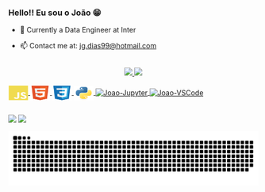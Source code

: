 ### Hello!! Eu sou o João 😁

- 🔭 Currently a Data Engineer at Inter
- 📫 Contact me at: jg.dias99@hotmail.com

  ##
  
  
<div align="center">
  <a href="https://github.com/JGDias">
  <img height="150em" src="https://github-readme-stats.vercel.app/api?username=JGDias&show_icons=true&theme=vision-friendly-dark&include_all_commits=true&count_private=true"/>
  <img height="150em" src="https://github-readme-stats.vercel.app/api/top-langs/?username=JGDias&layout=compact&langs_count=15&theme=vision-friendly-dark"/>
</div>
<div style="display: inline_block"><br>
  <img align="center" alt="Joao-Js" height="30" width="40" src="https://raw.githubusercontent.com/devicons/devicon/master/icons/javascript/javascript-plain.svg">
  <img align="center" alt="Joao-HTML" height="30" width="40" src="https://raw.githubusercontent.com/devicons/devicon/master/icons/html5/html5-original.svg">
  <img align="center" alt="Joao-CSS" height="30" width="40" src="https://raw.githubusercontent.com/devicons/devicon/master/icons/css3/css3-original.svg">
  <img align="center" alt="Joao-Python" height="30" width="40" src="https://raw.githubusercontent.com/devicons/devicon/master/icons/python/python-original.svg">
  <img align="center" alt="Joao-Jupyter" height="30" width="40" src="https://cdn.jsdelivr.net/gh/devicons/devicon/icons/jupyter/jupyter-original.svg">
  <img align="center" alt="Joao-VSCode" height="30" width="40" src="https://cdn.jsdelivr.net/gh/devicons/devicon/icons/vscode/vscode-original.svg">
</div>
  
  ##
  
<div>
  <a href = "mailto:jg.dias99@hotmail.com"><img src="https://img.shields.io/badge/Gmail-D14836?style=for-the-badge&logo=gmail&logoColor=white" target="_blank"></a>
  <a href="https://www.linkedin.com/in/joaogabrieldiasmavelar/" target="_blank"><img src="https://img.shields.io/badge/-LinkedIn-%230077B5?style=for-the-badge&logo=linkedin&logoColor=white" target="_blank"></a> 
    
  ![Snake animation](https://github.com/JGDias/JGDias/blob/output/github-contribution-grid-snake.svg)
<div/>

